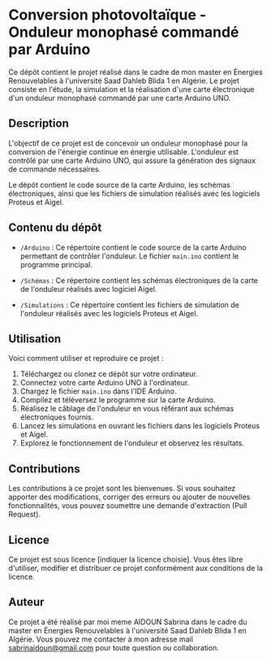 # Conversion photovoltaïque - Onduleur monophasé commandé par Arduino

Ce dépôt contient le projet réalisé dans le cadre de mon master en Énergies Renouvelables à l'université Saad Dahleb Blida 1 en Algérie. Le projet consiste en l'étude, la simulation et la réalisation d'une carte électronique d'un onduleur monophasé commandé par une carte Arduino UNO.

## Description

L'objectif de ce projet est de concevoir un onduleur monophasé pour la conversion de l'énergie continue  en énergie utilisable. L'onduleur est contrôlé par une carte Arduino UNO, qui assure la génération des signaux de commande nécessaires.

Le dépôt contient le code source de la carte Arduino, les schémas électroniques, ainsi que les fichiers de simulation réalisés avec les logiciels Proteus et Aigel.

## Contenu du dépôt

- `/Arduino` : Ce répertoire contient le code source de la carte Arduino permettant de contrôler l'onduleur. Le fichier `main.ino` contient le programme principal.

- `/Schémas` : Ce répertoire contient les schémas électroniques de la carte de l'onduleur réalisés avec logiciel Aigel.

- `/Simulations` : Ce répertoire contient les fichiers de simulation de l'onduleur réalisés avec les logiciels Proteus et Aigel. 

## Utilisation

Voici comment utiliser et reproduire ce projet :

1. Téléchargez ou clonez ce dépôt sur votre ordinateur.
2. Connectez votre carte Arduino UNO à l'ordinateur.
3. Chargez le fichier `main.ino` dans l'IDE Arduino.
4. Compilez et téléversez le programme sur la carte Arduino.
5. Réalisez le câblage de l'onduleur en vous référant aux schémas électroniques fournis.
6. Lancez les simulations en ouvrant les fichiers dans les logiciels Proteus et Aigel.
7. Explorez le fonctionnement de l'onduleur et observez les résultats.

## Contributions

Les contributions à ce projet sont les bienvenues. Si vous souhaitez apporter des modifications, corriger des erreurs ou ajouter de nouvelles fonctionnalités, vous pouvez soumettre une demande d'extraction (Pull Request).

## Licence

Ce projet est sous licence [indiquer la licence choisie]. Vous êtes libre d'utiliser, modifier et distribuer ce projet conformément aux conditions de la licence.

## Auteur

Ce projet a été réalisé par moi meme AIDOUN Sabrina  dans le cadre du master en Énergies Renouvelables à l'université Saad Dahleb Blida 1 en Algérie. Vous pouvez me contacter à mon adresse mail sabrinaidoun@gmail.com  pour toute question ou collaboration.
